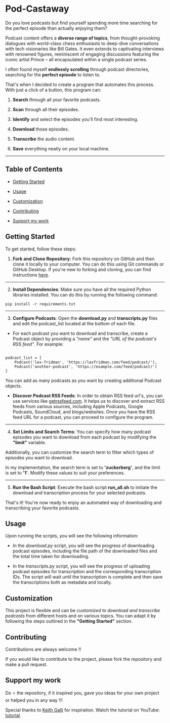 # **Pod-Castaway**

Do you love podcasts but find yourself spending more time searching for the perfect episode than actually enjoying them?

Podcast content offers a **diverse range of topics**, from thought-provoking dialogues with world-class chess enthusiasts to deep-dive conversations with tech visionaries like Bill Gates. It even extends to captivating interviews with renowned figures, reminiscent of engaging discussions featuring the iconic artist Prince – all encapsulated within a single podcast series.

I often found myself **endlessly scrolling** through podcast directories, searching for the **perfect episode** to listen to. 

That's when I decided to create a program that automates this process. With just a click of a button, this program can:

 1. **Search** through all your favorite podcasts.

 2. **Scan** through all their episodes.
 3. **Identify** and select the episodes you'll find most interesting.
 4. **Download** those episodes.
 5. **Transcribe** the audio content.
 6. **Save** everything neatly on your local machine.

---

## **Table of Contents**

- [Getting Started](#getting-started)

- [Usage](#usage)
- [Customization](#customization)
- [Contributing](#contributing)
- [Support my work](#support-my-work)

## 


## **Getting Started**
To get started, follow these steps:

1. **Fork and Clone Repository**: Fork this repository on GitHub and then clone it locally to your computer. You can do this using Git commands or GitHub Desktop. If you're new to forking and cloning, you can find instructions [here](https://docs.github.com/en/get-started/quickstart/fork-a-repo).

--- 

2. **Install Dependencies**: Make sure you have all the required Python libraries installed. You can do this by running the following command:

```
pip install -r requirements.txt
```

--- 

3. **Configure Podcasts**: Open the **download.py** and **transcripts.py** files and edit the podcast_list located at the bottom of each file.

- For each podcast you want to download and transcribe, create a Podcast object by providing a *"name"* and the *"URL of the podcast's RSS feed"*. For example:

```

podcast_list = [
    Podcast('lex-fridman', 'https://lexfridman.com/feed/podcast/'),
    Podcast('another-podcast', 'https://example.com/feed/podcast/')
]

```

You can add as many podcasts as you want by creating additional Podcast objects.

- **Discover Podcast RSS Feeds**: In order to obtain RSS feed url's, you can use services like [getrssfeed.com](https://getrssfeed.com). It helps us to discover and extract RSS feeds from various sources, including Apple Podcasts, Google Podcasts, SoundCloud, and blogs/websites. Once you have the RSS feed URL for a podcast, you can proceed to configure the program.

--- 

4. **Set Limits and Search Terms**: You can specify how many podcast episodes you want to download from each podcast by modifying the **"limit"** variable. 

Additionally, you can customize the search term to filter which types of episodes you want to download.

In my implementation, the search term is set to **'zuckerberg'**, and the limit is set to **'1'**. Modify these values to suit your preferences.

--- 

5. **Run the Bash Script**: Execute the bash script **run_all.sh** to initiate the download and transcription process for your selected podcasts.

That's it! You're now ready to enjoy an automated way of downloading and transcribing your favorite podcasts.

## 


## **Usage**

Upon running the scripts, you will see the following information:

- In the *download.py* script, you will see the progress of downloading podcast episodes, including the file path of the downloaded files and the total time taken for downloading.

- In the *transcripts.py* script, you will see the progress of uploading podcast episodes for transcription and the corresponding transcription IDs. The script will wait until the transcription is complete and then save the transcriptions both as metadata and locally.

## 
## **Customization**

This project is flexible and can be *customized to download and transcribe podcasts* from different hosts and on various topics. You can adapt it by following the steps outlined in the **"Getting Started"** section.

##

## **Contributing**

Contributions are always welcome !!

If you would like to contribute to the project, please fork the repository and make a pull request.



## **Support my work** 
Do ⭐ the repository, if it inspired you, gave you ideas for your own project or helped you in any way !!!

Special thanks to [Keith Galli](https://github.com/keithgalli) for inspiration. Watch the tutorial on YouTube: [tutorial](https://www.youtube.com/watch?v=TmTd7drDPDA&t=1590s).
